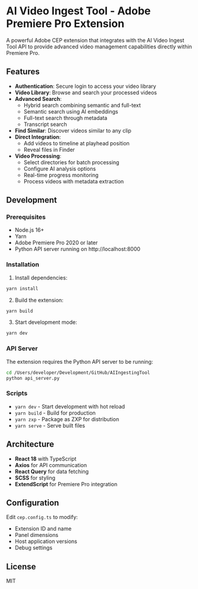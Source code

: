 # AI Video Ingest Tool - Adobe Premiere Pro Extension

A powerful Adobe CEP extension that integrates with the AI Video Ingest Tool API to provide advanced video management capabilities directly within Premiere Pro.

## Features

- **Authentication**: Secure login to access your video library
- **Video Library**: Browse and search your processed videos
- **Advanced Search**: 
  - Hybrid search combining semantic and full-text
  - Semantic search using AI embeddings
  - Full-text search through metadata
  - Transcript search
- **Find Similar**: Discover videos similar to any clip
- **Direct Integration**: 
  - Add videos to timeline at playhead position
  - Reveal files in Finder
- **Video Processing**: 
  - Select directories for batch processing
  - Configure AI analysis options
  - Real-time progress monitoring
  - Process videos with metadata extraction

## Development

### Prerequisites

- Node.js 16+
- Yarn
- Adobe Premiere Pro 2020 or later
- Python API server running on http://localhost:8000

### Installation

1. Install dependencies:
```bash
yarn install
```

2. Build the extension:
```bash
yarn build
```

3. Start development mode:
```bash
yarn dev
```

### API Server

The extension requires the Python API server to be running:

```bash
cd /Users/developer/Development/GitHub/AIIngestingTool
python api_server.py
```

### Scripts

- `yarn dev` - Start development with hot reload
- `yarn build` - Build for production
- `yarn zxp` - Package as ZXP for distribution
- `yarn serve` - Serve built files

## Architecture

- **React 18** with TypeScript
- **Axios** for API communication
- **React Query** for data fetching
- **SCSS** for styling
- **ExtendScript** for Premiere Pro integration

## Configuration

Edit `cep.config.ts` to modify:
- Extension ID and name
- Panel dimensions
- Host application versions
- Debug settings

## License

MIT
